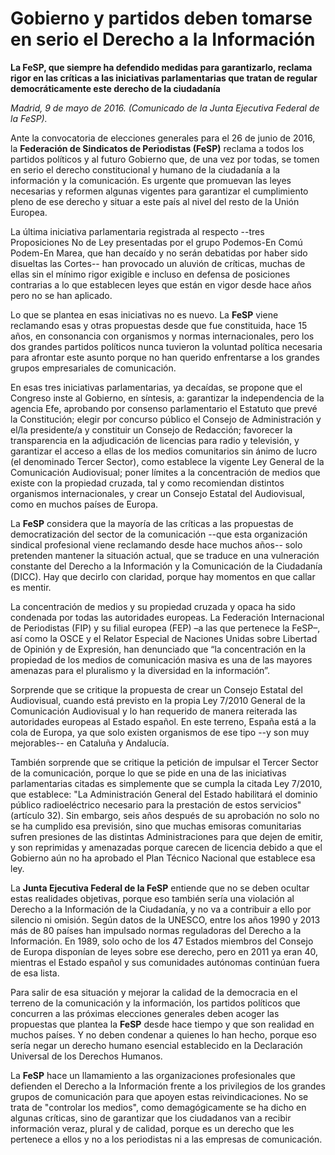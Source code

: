 # Gobierno y partidos deben tomarse en serio el Derecho a la Información

**La FeSP, que siempre ha defendido medidas para garantizarlo, reclama rigor en las críticas a las iniciativas parlamentarias que tratan de regular democráticamente este derecho de la ciudadanía**

*Madrid, 9 de mayo de 2016. (Comunicado de la Junta Ejecutiva Federal de la FeSP).*

Ante la convocatoria de elecciones generales para el 26 de junio de 2016, la **Federación de Sindicatos de Periodistas (FeSP)** reclama a todos los partidos políticos y al futuro Gobierno que, de una vez por todas, se tomen en serio el derecho constitucional y humano de la ciudadanía a la información y la comunicación. Es urgente que promuevan las leyes necesarias y reformen algunas vigentes para garantizar el cumplimiento pleno de ese derecho y situar a este país al nivel del resto de la Unión Europea.

La última iniciativa parlamentaria registrada al respecto --tres Proposiciones No de Ley presentadas por el grupo Podemos-En Comú Podem-En Marea, que han decaído y no serán debatidas por haber sido disueltas las Cortes-- han provocado un aluvión de críticas, muchas de ellas sin el mínimo rigor exigible e incluso en defensa de posiciones contrarias a lo que establecen leyes que están en vigor desde hace años pero no se han aplicado.

Lo que se plantea en esas iniciativas no es nuevo. La **FeSP** viene reclamando esas y otras propuestas desde que fue constituida, hace 15 años, en consonancia con organismos y normas internacionales, pero los dos grandes partidos políticos nunca tuvieron la voluntad política necesaria para afrontar este asunto porque no han querido enfrentarse a los grandes grupos empresariales de comunicación.

En esas tres iniciativas parlamentarias, ya decaídas, se propone que el Congreso inste al Gobierno, en síntesis, a: garantizar la independencia de la agencia Efe, aprobando por consenso parlamentario el Estatuto que prevé la Constitución; elegir por concurso público el Consejo de Administración y el/la presidente/a y constituir un Consejo de Redacción; favorecer la transparencia en la adjudicación de licencias para radio y televisión, y garantizar el acceso a ellas de los medios comunitarios sin ánimo de lucro (el denominado Tercer Sector), como establece la vigente Ley General de la Comunicación Audiovisual; poner límites a la concentración de medios que existe con la propiedad cruzada, tal y como recomiendan distintos organismos internacionales, y crear un Consejo Estatal del Audiovisual, como en muchos países de Europa.

La **FeSP** considera que la mayoría de las críticas a las propuestas de democratización del sector de la comunicación --que esta organización sindical profesional viene reclamando desde hace muchos años-- solo pretenden mantener la situación actual, que se traduce en una vulneración constante del Derecho a la Información y la Comunicación de la Ciudadanía (DICC). Hay que decirlo con claridad, porque hay momentos en que callar es mentir.

La concentración de medios y su propiedad cruzada y opaca ha sido condenada por todas las autoridades europeas. La Federación Internacional de Periodistas (FIP) y su filial europea (FEP) –a las que pertenece la FeSP–, así como la OSCE y el Relator Especial de Naciones Unidas sobre Libertad de Opinión y de Expresión, han denunciado que “la concentración en la propiedad de los medios de comunicación masiva es una de las mayores amenazas para el pluralismo y la diversidad en la información”.

Sorprende que se critique la propuesta de crear un Consejo Estatal del Audiovisual, cuando está previsto en la propia Ley 7/2010 General de la Comunicación Audiovisual y lo han requerido de manera reiterada las autoridades europeas al Estado español. En este terreno, España está a la cola de Europa, ya que solo existen organismos de ese tipo --y son muy mejorables-- en Cataluña y Andalucía.

También sorprende que se critique la petición de impulsar el Tercer Sector de la comunicación, porque lo que se pide en una de las iniciativas parlamentarias citadas es simplemente que se cumpla la citada Ley 7/2010, que establece: "La Administración General del Estado habilitará el dominio público radioeléctrico necesario para la prestación de estos servicios" (artículo 32). Sin embargo, seis años después de su aprobación no solo no se ha cumplido esa previsión, sino que muchas emisoras comunitarias sufren presiones de las distintas Administraciones para que dejen de emitir, y son reprimidas y amenazadas porque carecen de licencia debido a que el Gobierno aún no ha aprobado el Plan Técnico Nacional que establece esa ley.

La **Junta Ejecutiva Federal de la FeSP** entiende que no se deben ocultar estas realidades objetivas, porque eso también sería una violación al Derecho a la Información de la Ciudadanía, y no va a contribuir a ello por silencio ni omisión. Según datos de la UNESCO, entre los años 1990 y 2013 más de 80 países han impulsado normas reguladoras del Derecho a la Información. En 1989, solo ocho de los 47 Estados miembros del Consejo de Europa disponían de leyes sobre ese derecho, pero en 2011 ya eran 40, mientras el Estado español y sus comunidades autónomas continúan fuera de esa lista.

Para salir de esa situación y mejorar la calidad de la democracia en el terreno de la comunicación y la información, los partidos políticos que concurren a las próximas elecciones generales deben acoger las propuestas que plantea la **FeSP** desde hace tiempo y que son realidad en muchos países. Y no deben condenar a quienes lo han hecho, porque eso sería negar un derecho humano esencial establecido en la Declaración Universal de los Derechos Humanos.

La **FeSP** hace un llamamiento a las organizaciones profesionales que defienden el Derecho a la Información frente a los privilegios de los grandes grupos de comunicación para que apoyen estas reivindicaciones. No se trata de "controlar los medios", como demagógicamente se ha dicho en algunas críticas, sino de garantizar que los ciudadanos van a recibir información veraz, plural y de calidad, porque es un derecho que les pertenece a ellos y no a los periodistas ni a las empresas de comunicación.
